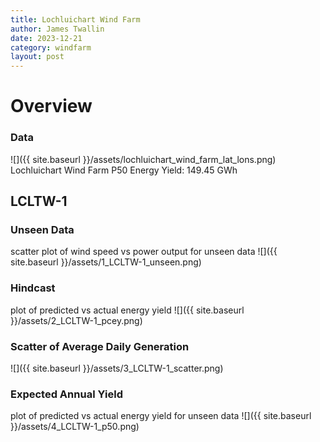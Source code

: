 ```yaml
---
title: Lochluichart Wind Farm
author: James Twallin
date: 2023-12-21
category: windfarm
layout: post
---
```

# Overview

### Data

![]({{ site.baseurl }}/assets/lochluichart_wind_farm_lat_lons.png)
Lochluichart Wind Farm P50 Energy Yield: 149.45 GWh

LCLTW-1
-------------
### Unseen Data 
scatter plot of wind speed vs power output for unseen data
![]({{ site.baseurl }}/assets/1_LCLTW-1_unseen.png)
### Hindcast 
plot of predicted vs actual energy yield
![]({{ site.baseurl }}/assets/2_LCLTW-1_pcey.png)
### Scatter of Average Daily Generation 

![]({{ site.baseurl }}/assets/3_LCLTW-1_scatter.png)
### Expected Annual Yield 
plot of predicted vs actual energy yield for unseen data
![]({{ site.baseurl }}/assets/4_LCLTW-1_p50.png)


